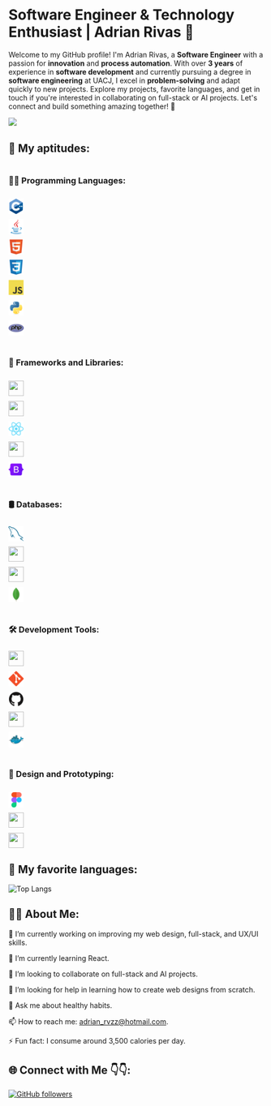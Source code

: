<h1>  Software Engineer & Technology Enthusiast | Adrian Rivas  👋 </h1> 
<p>Welcome to my GitHub profile! I'm Adrian Rivas, a <strong>Software Engineer</strong> with a passion for <strong>innovation</strong> and <strong>process automation</strong>. With over <strong>3 years</strong> of experience in <strong>software development</strong> and currently pursuing a degree in <strong>software engineering</strong> at UACJ, I excel in <strong>problem-solving</strong> and adapt quickly to new projects. Explore my projects, favorite languages, and get in touch if you're interested in collaborating on full-stack or AI projects. Let's connect and build something amazing together! 🚀
</p>



<img src="https://github.com/AdrianRvzz/AdrianRvzz/assets/101829447/5f3ffd95-6ce4-410a-9038-8977895d0e73" style="height:300px;"  >




<!--<span style="dispay:flex; justify-content:end;"> "If you can imagine it, you can program it" <a href="https://twitter.com/AlejandroMTSA">-Alejandro Taboada</a></span>-->


<h2> 🧠 My aptitudes:</h2>

<div style="display: flex; flex-direction: column; gap: 20px;">

  <div style="display: flex; flex-direction: column; gap: 10px;">
    <h3>👨‍💻 Programming Languages:</h3>
    <img src="https://raw.githubusercontent.com/devicons/devicon/master/icons/cplusplus/cplusplus-original.svg" width="30" height="30"> 
    <img src="https://raw.githubusercontent.com/devicons/devicon/master/icons/java/java-original.svg" width="30" height="30"> 
    <img src="https://raw.githubusercontent.com/devicons/devicon/master/icons/html5/html5-original.svg" width="30" height="30"> 
    <img src="https://raw.githubusercontent.com/devicons/devicon/master/icons/css3/css3-original.svg" width="30" height="30"> 
    <img src="https://raw.githubusercontent.com/devicons/devicon/master/icons/javascript/javascript-original.svg" width="30" height="30"> 
    <img src="https://raw.githubusercontent.com/devicons/devicon/master/icons/python/python-original.svg" width="30" height="30"> 
    <img src="https://raw.githubusercontent.com/devicons/devicon/master/icons/php/php-original.svg" width="30" height="30"> 
  </div>

  <div style="display: flex; flex-direction: column; gap: 10px;">
    <h3>🚀 Frameworks and Libraries:</h3>
    <img src="https://cdn.jsdelivr.net/gh/devicons/devicon/icons/nextjs/nextjs-original.svg" width="30" height="30" />
    <img src="https://cdn.jsdelivr.net/gh/devicons/devicon/icons/nodejs/nodejs-original.svg" width="30" height="30" />
    <img src="https://raw.githubusercontent.com/devicons/devicon/master/icons/react/react-original.svg" width="30" height="30"> 
    <img src="https://cdn.jsdelivr.net/gh/devicons/devicon/icons/django/django-plain.svg" width="30" height="30"> 
    <img src="https://raw.githubusercontent.com/devicons/devicon/master/icons/bootstrap/bootstrap-original.svg" width="30" height="30"> 
  </div>

  <div style="display: flex; flex-direction: column; gap: 10px;">
    <h3>🛢️ Databases:</h3>
    <img src="https://raw.githubusercontent.com/devicons/devicon/master/icons/mysql/mysql-original.svg" width="30" height="30"> 
    <img src="https://cdn.jsdelivr.net/gh/devicons/devicon/icons/sqlite/sqlite-original.svg" width="30" height="30" /> 
    <img src="https://cdn.jsdelivr.net/gh/devicons/devicon/icons/firebase/firebase-plain.svg" width="30" height="30"> 
    <img src="https://raw.githubusercontent.com/devicons/devicon/master/icons/mongodb/mongodb-original.svg" width="30" height="30">
  </div>

  <div style="display: flex; flex-direction: column; gap: 10px;">
    <h3>🛠️ Development Tools:</h3>
    <img src="https://cdn.jsdelivr.net/gh/devicons/devicon/icons/npm/npm-original-wordmark.svg" width="30" height="30" />
    <img src="https://raw.githubusercontent.com/devicons/devicon/master/icons/git/git-original.svg" width="30" height="30"> 
    <img src="https://raw.githubusercontent.com/devicons/devicon/master/icons/github/github-original.svg" width="30" height="30"> 
    <img src="https://cdn.jsdelivr.net/gh/devicons/devicon/icons/vscode/vscode-original.svg" width="30" height="30">  
    <img src="https://raw.githubusercontent.com/devicons/devicon/master/icons/docker/docker-original.svg" width="30" height="30"> 
  </div>

  <div style="display: flex; flex-direction: column; gap: 10px;">
    <h3>🎨 Design and Prototyping:</h3>
    <img src="https://raw.githubusercontent.com/devicons/devicon/master/icons/figma/figma-original.svg" width="30" height="30"> 
    <img src="https://cdn.jsdelivr.net/gh/devicons/devicon/icons/photoshop/photoshop-plain.svg" width="30" height="30" /> 
    <img src="https://cdn.jsdelivr.net/gh/devicons/devicon/icons/premierepro/premierepro-plain.svg" width="30" height="30" />   
  </div>


 
  
</div>



<h2>🌟 My favorite languages:</h2>

![Top Langs](https://github-readme-stats.vercel.app/api/top-langs/?username=AdrianRvzz&layout=compact)


<!--**AdrianRvzz/AdrianRvzz** is a ✨ _special_ ✨ repository because its `README.md` (this file) appears on your GitHub profile.-->

<h2>🙋‍♂️ About Me:</h2>

🔭 I’m currently working on improving my web design, full-stack, and UX/UI skills.

🌱 I’m currently learning React.

👯 I’m looking to collaborate on full-stack and AI projects.

🤔 I’m looking for help in learning how to create web designs from scratch.

💬 Ask me about healthy habits.

📫 How to reach me: <a href="mailto:adrian_rvzz@hotmail.com">adrian_rvzz@hotmail.com</a>.

⚡ Fun fact: I consume around 3,500 calories per day.




<h2>🌐 Connect with Me 👇👇:</h2>
    
  [![GitHub followers](https://img.shields.io/github/followers/AdrianRvzz?label=Follow%20Me%20on%20GitHub&style=social)](https://github.com/AdrianRvzz)


